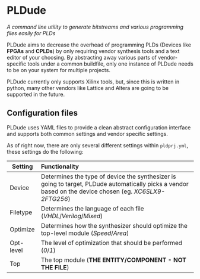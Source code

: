 # PLDude
_A command line utility to generate bitstreams and various programming files easily for PLDs_

PLDude aims to decrease the overhead of programming PLDs (Devices like **FPGAs** and **CPLDs**) by only requiring vendor synthesis tools and a text editor of your choosing. By abstracting away various parts of vendor-specific tools under a common buildfile, only one instance of PLDude needs to be on your system for multiple projects.

PLDude currently only supports Xilinx tools, but, since this is written in python, many other vendors like Lattice and Altera are going to be supported in the future.

## Configuration files

PLDude uses YAML files to provide a clean abstract configuration interface and supports both common settings and vendor specific settings. 

As of right now, there are only several different settings within `pldprj.yml`, these settings do the following:

Setting | Functionality
--------|:--------------
Device  |Determines the type of device the synthesizer is going to target, PLDude automatically picks a vendor based on the device chosen (eg. *XC6SLX9-2FTG256*)
Filetype |Determines the language of each file (*VHDL*/*Verilog*/*Mixed*)
Optimize |Determines how the synthesizer should optimize the top-level module (*Speed*/*Area*)
Opt-level|The level of optimization that should be performed (*0*/*1*)
Top      |The top module (**THE ENTITY/COMPONENT - NOT THE FILE**)
